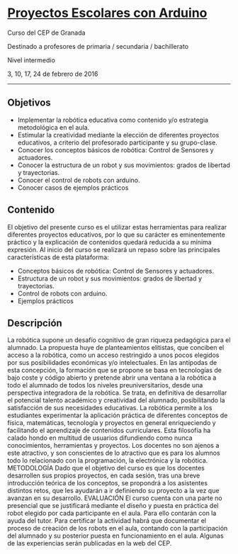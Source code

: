# [Proyectos Escolares con Arduino](https://www.juntadeandalucia.es/educacion/seneca/seneca/jsp/gestionactividades/DetActForPub.jsp?X_EDIACTFOR=155369)

Curso del CEP de Granada

Destinado a profesores de primaria / secundaria / bachillerato

Nivel intermedio

3, 10, 17, 24 de febrero de 2016

* * *

## Objetivos

- Implementar la robótica educativa como contenido y/o estrategia metodológica en el aula.
- Estimular la creatividad mediante la elección de diferentes proyectos educativos, a criterio del profesorado participante y su grupo-clase.
- Conocer los conceptos básicos de robótica: Control de Sensores y actuadores.
- Conocer la estructura de un robot y sus movimientos: grados de libertad y trayectorias.
- Conocer el control de robots con arduino.
- Conocer casos de ejemplos prácticos


## Contenido

El objetivo del presente curso es el utilizar estas herramientas para realizar diferentes proyectos educativos, por lo que su carácter es eminentemente práctico y la explicación de contenidos quedará reducida a su mínima expresión.
Al inicio del curso se realizará un repaso sobre las principales características de esta plataforma:
- Conceptos básicos de robótica: Control de Sensores y actuadores.
- Estructura de un robot y sus movimientos: grados de libertad y trayectorias.
- Control de robots con arduino.
- Ejemplos prácticos

## Descripción

La robótica supone un desafío cognitivo de gran riqueza pedagógica para el alumnado. La propuesta huye de planteamientos elitistas, que conciben el acceso a la robótica, como un acceso restringido a unos pocos elegidos por sus posibilidades económicas y/o intelectuales.
En las antípodas de esta concepción, la formación que se propone se basa en tecnologías de bajo coste y código abierto y pretende abrir una ventana a la robótica a todo el alumnado de todos los niveles preuniversitarios, desde una perspectiva integradora de la robótica. Se trata, en definitiva de desarrollar el potencial talento académico y creatividad del alumnado, posibilitando la satisfacción de sus necesidades educativas.
La robótica permite a los estudiantes experimentar la aplicación práctica de diferentes conceptos de física, matemáticas, tecnología y proyectos en general enriqueciendo y facilitando el aprendizaje de contenidos curriculares. Esta filosofía ha calado hondo en multitud de usuarios difundiendo como nunca conocimientos, herramientas y proyectos.
Los docentes no son ajenos a este atractivo, y son conscientes de lo atractivo que es para los alumnos todo lo relacionado con la programación, la electrónica y la robótica.
METODOLOGÍA
Dado que el objetivo del curso es que los docentes desarrollen sus propios proyectos, en cada sesión, tras una breve introducción teórica de los conceptos, se propondrá a los asistentes distintos retos, que les ayudarán a ir definiendo su proyecto a la vez que avanzan en su desarrollo.
EVALUACIÓN
El curso cuenta con una parte no presencial que se justificará mediante el diseño y puesta en práctica del robot elegido por cada participante en el aula. Para ello contarán con la ayuda del tutor. Para certificar la actividad habrá que documentar el proceso de creación de los robots en el aula, contando con la participación del alumnado y su posterior puesta en funcionamiento en el aula. Algunas de las experiencias serán publicadas en la web del CEP.
